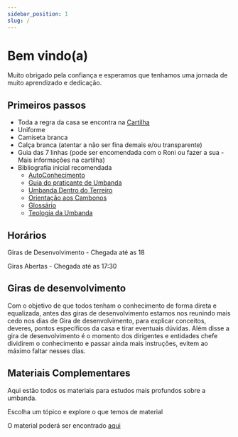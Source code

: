 ```yaml
---
sidebar_position: 1
slug: /
---
```


# Bem vindo(a)

Muito obrigado pela confiança e esperamos que tenhamos uma jornada de muito aprendizado e dedicação.

## Primeiros passos

 - Toda a regra da casa se encontra na [Cartilha](./RegrasCasa/1-Cartilha.pdf)
 - Uniforme
 - Camiseta branca
 - Calça branca (atentar a não ser fina demais e/ou transparente)
 - Guia das 7 linhas (pode ser encomendada com o Roni ou fazer a sua - Mais informações na cartilha)
 - Bibliografia inicial recomendada
	- [AutoConhecimento](https://github.com/TCDNUmbanda/TCDNUmbanda/blob/main/LiteraturaInicial/1-AutoConhecimento.pdf) 
	- [Guia do praticante de Umbanda](https://github.com/TCDNUmbanda/TCDNUmbanda/blob/main/LiteraturaInicial/2-GuiaPraticanteUmbanda.pdf) 
 	- [Umbanda Dentro do Terreiro](https://github.com/TCDNUmbanda/TCDNUmbanda/blob/main/LiteraturaInicial/3-UmbandaDentroTerreiro-Resumo.pdf) 
 	- [Orientação aos Cambonos](https://github.com/TCDNUmbanda/TCDNUmbanda/blob/main/LiteraturaInicial/4-OrientacaoCambonos.pdf) 
  	- [Glossário](https://github.com/TCDNUmbanda/TCDNUmbanda/blob/main/LiteraturaInicial/5-GLOSSARIO.pdf) 
  	- [Teologia da Umbanda](https://github.com/TCDNUmbanda/TCDNUmbanda/blob/main/LiteraturaInicial/6-TeologiaUmbanda.pdf) 

## Horários
Giras de Desenvolvimento - Chegada até as 18

Giras Abertas - Chegada até as 17:30

## Giras de desenvolvimento
Com o objetivo de que todos tenham o conhecimento de forma direta e equalizada, antes das giras de desenvolvimento estamos nos reunindo mais cedo nos dias de Gira de desenvolvimento, para explicar conceitos, deveres, pontos específicos da casa e tirar eventuais dúvidas.
Além disse a gira de desenvolvimento é o momento dos dirigentes e entidades chefe dividirem o conhecimento e passar ainda mais instruções, evitem ao máximo faltar nesses dias.

## Materiais Complementares
Aqui estão todos os materiais para estudos mais profundos sobre a umbanda.

Escolha um tópico e explore o que temos de material

O material poderá ser encontrado [aqui](https://github.com/TCDNUmbanda/TCDNUmbanda/tree/main/Estudo) 